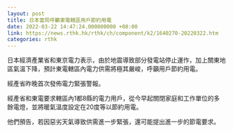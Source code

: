 ```yaml
---
layout: post
title: 日本當局呼籲東電轄區用戶節約用電
date: 2022-03-22 14:47:24.000000000 +08:00
link: https://news.rthk.hk/rthk/ch/component/k2/1640270-20220322.htm
categories: rthk
---
```


日本經濟產業省和東京電力表示，由於地震導致部分發電站停止運作，加上關東地區氣溫下降，預計東電轄區內電力供需將極其嚴峻，呼籲用戶節約用電。

經產省昨晚首次發佈電力緊張警報。

經產省和東電要求轄區內1都8縣的電力用戶，從今早起關閉家庭和工作單位的多餘電燈，並將暖氣溫度設定在20度等以節約用電。

他們預告，若因惡劣天氣導致供需進一步緊張，還可能提出進一步的節電要求。
